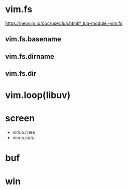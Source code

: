 # vim.fs

https://neovim.io/doc/user/lua.html#_lua-module:-vim.fs

## vim.fs.basename

## vim.fs.dirname

## vim.fs.dir

# vim.loop(libuv)

# screen

- vim.o.lines
- vim.o.cols

# buf


# win




